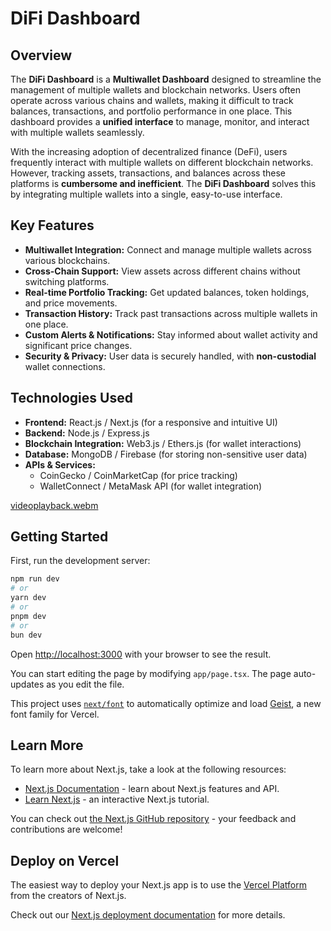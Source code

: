 # DiFi Dashboard  

## Overview  
The **DiFi Dashboard** is a **Multiwallet Dashboard** designed to streamline the management of multiple wallets and blockchain networks. Users often operate across various chains and wallets, making it difficult to track balances, transactions, and portfolio performance in one place. This dashboard provides a **unified interface** to manage, monitor, and interact with multiple wallets seamlessly.  

With the increasing adoption of decentralized finance (DeFi), users frequently interact with multiple wallets on different blockchain networks. However, tracking assets, transactions, and balances across these platforms is **cumbersome and inefficient**. The **DiFi Dashboard** solves this by integrating multiple wallets into a single, easy-to-use interface.  

## Key Features  
- **Multiwallet Integration:** Connect and manage multiple wallets across various blockchains.  
- **Cross-Chain Support:** View assets across different chains without switching platforms.  
- **Real-time Portfolio Tracking:** Get updated balances, token holdings, and price movements.  
- **Transaction History:** Track past transactions across multiple wallets in one place.  
- **Custom Alerts & Notifications:** Stay informed about wallet activity and significant price changes.  
- **Security & Privacy:** User data is securely handled, with **non-custodial** wallet connections.  

## Technologies Used  
- **Frontend:** React.js / Next.js (for a responsive and intuitive UI)  
- **Backend:** Node.js / Express.js  
- **Blockchain Integration:** Web3.js / Ethers.js (for wallet interactions)  
- **Database:** MongoDB / Firebase (for storing non-sensitive user data)  
- **APIs & Services:**  
  - CoinGecko / CoinMarketCap (for price tracking)  
  - WalletConnect / MetaMask API (for wallet integration)
  
[videoplayback.webm](https://github.com/user-attachments/assets/ef9cb130-76ff-46bc-afd5-79ad58410842)

## Getting Started

First, run the development server:

```bash
npm run dev
# or
yarn dev
# or
pnpm dev
# or
bun dev
```

Open [http://localhost:3000](http://localhost:3000) with your browser to see the result.

You can start editing the page by modifying `app/page.tsx`. The page auto-updates as you edit the file.

This project uses [`next/font`](https://nextjs.org/docs/app/building-your-application/optimizing/fonts) to automatically optimize and load [Geist](https://vercel.com/font), a new font family for Vercel.

## Learn More

To learn more about Next.js, take a look at the following resources:

- [Next.js Documentation](https://nextjs.org/docs) - learn about Next.js features and API.
- [Learn Next.js](https://nextjs.org/learn) - an interactive Next.js tutorial.

You can check out [the Next.js GitHub repository](https://github.com/vercel/next.js) - your feedback and contributions are welcome!

## Deploy on Vercel

The easiest way to deploy your Next.js app is to use the [Vercel Platform](https://vercel.com/new?utm_medium=default-template&filter=next.js&utm_source=create-next-app&utm_campaign=create-next-app-readme) from the creators of Next.js.

Check out our [Next.js deployment documentation](https://nextjs.org/docs/app/building-your-application/deploying) for more details.
